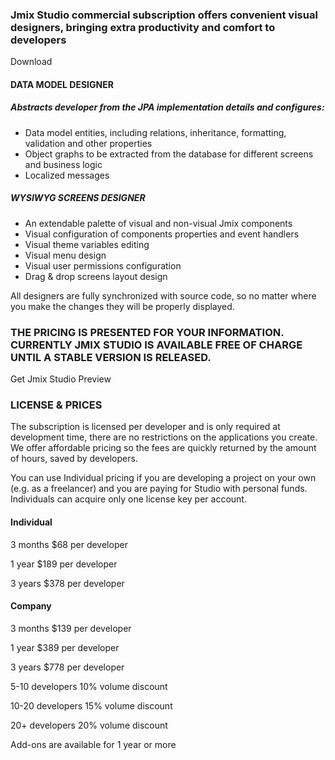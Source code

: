 ### Jmix Studio commercial subscription offers convenient visual designers, bringing extra productivity and comfort to developers

Download

#### DATA MODEL DESIGNER
##### Abstracts developer from the JPA implementation details and configures:
* Data model entities, including relations, inheritance, formatting, validation and other properties
* Object graphs to be extracted from the database for different screens and business logic
* Localized messages
##### WYSIWYG SCREENS DESIGNER
* An extendable palette of visual and non-visual Jmix components
* Visual configuration of components properties and event handlers
* Visual theme variables editing
* Visual menu design
* Visual user permissions configuration
* Drag & drop screens layout design

All designers are fully synchronized with source code, so no matter where you make the changes they will be properly displayed.


### THE PRICING IS PRESENTED FOR YOUR INFORMATION. CURRENTLY JMIX STUDIO IS AVAILABLE FREE OF CHARGE UNTIL A STABLE VERSION IS RELEASED.

Get Jmix Studio Preview

### LICENSE & PRICES
The subscription is licensed per developer and is only required at development time, there are no restrictions on the applications you create. We offer affordable pricing so the fees are quickly returned by the amount of hours, saved by developers.

You can use Individual pricing if you are developing a project on your own (e.g. as a freelancer) and you are paying for Studio with personal funds. Individuals can acquire only one license key per account.

#### Individual 

3 months
$68
per developer

1 year
$189
per developer

3 years
$378
per developer

#### Company
3 months
$139
per developer

1 year
$389
per developer

3 years
$778
per developer

5-10 developers
10%
volume discount

10-20 developers
15%
volume discount

20+ developers
20%
volume discount

Add-ons are available for 1 year or more

